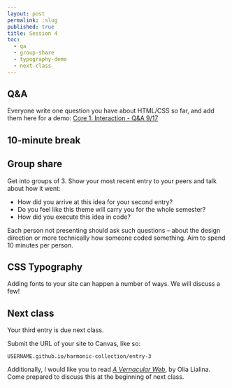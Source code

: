 ```yaml
---
layout: post
permalink: :slug
published: true
title: Session 4
toc:
  - qa
  - group-share
  - typography-demo
  - next-class
---
```


## Q&A

Everyone write one question you have about HTML/CSS so far, and add them here for a demo: [Core 1: Interaction - Q&A 9/17](https://docs.google.com/document/d/1TRfGWjhgCqPSxKevWR8AOSbo9y9ycO1CqLrwpCe-KNI/edit?usp=sharing)

## 10-minute break

## Group share

Get into groups of 3. Show your most recent entry to your peers and talk about how it went:

- How did you arrive at this idea for your second entry?
- Do you feel like this theme will carry you for the whole semester?
- How did you execute this idea in code?

Each person not presenting should ask such questions – about the design direction or more technically how someone coded something. Aim to spend 10 minutes per person.

## CSS Typography

Adding fonts to your site can happen a number of ways. We will discuss a few!

## Next class

Your third entry is due next class.

Submit the URL of your site to Canvas, like so:

`USERNAME.github.io/harmonic-collection/entry-3`

Additionally, I would like you to read [_A Vernacular Web_](https://art.teleportacia.org/observation/vernacular/), by Olia Lialina. Come prepared to discuss this at the beginning of next class.
